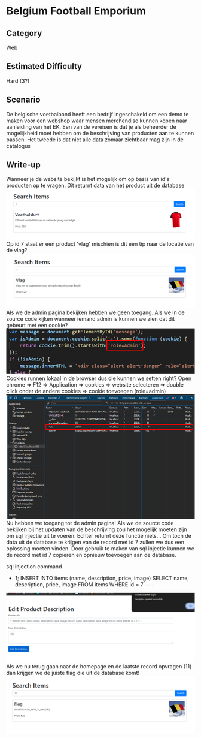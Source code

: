 # Belgium Football Emporium

## Category
Web

## Estimated Difficulty
Hard (3?)


## Scenario
De belgische voetbalbond heeft een bedrijf ingeschakeld om een demo te maken voor een webshop waar mensen merchendise kunnen kopen naar aanleiding van het EK. Een van de vereisen is dat je als beheerder de mogelijkheid moet hebben om de beschrijving van producten aan te kunnen passen. Het tweede is dat niet alle data zomaar zichtbaar mag zijn in de catalogus

## Write-up
Wanneer je de website bekijkt is het mogelijk om op basis van id's producten op te vragen. Dit returnt data van het product uit de database
![alt text](images/Screenshot_1.png)
Op id 7 staat er een product 'vlag' mischien is dit een tip naar de locatie van de vlag?
![alt text](images/Screenshot_2.png)
Als we de admin pagina bekijken hebben we geen toegang. Als we in de source code kijken wanneer iemand admin is kunnen we zien dat dit gebeurt met een cookie?
![alt text](images/Screenshot_3.png)
Cookies runnen lokaal in de browser dus die kunnen we setten right? Open chrome => F12 => Application => cookies => website selecteren => double click onder de andere cookies => cookie toevoegen (role=admin)
![alt text](images/Screenshot_4.png)
Nu hebben we toegang tot de admin pagina! Als we de source code bekijken bij het updaten van de beschrijving zou het mogelijk moeten zijn om sql injectie uit te voeren. Echter returnt deze functie niets...
Om toch de data uit de database te krijgen van de record met id 7 zullen we dus een oplossing moeten vinden. Door gebruik te maken van sql injectie kunnen we de record met id 7 copieren en opnieuw toevoegen aan de database.

sql injection command
- 1; INSERT INTO items (name, description, price, image) SELECT name, description, price, image FROM items WHERE id = 7 -- -

![alt text](images/Screenshot_5.png)
Als we nu terug gaan naar de homepage en de laatste record opvragen (11) dan krijgen we de juiste flag die uit de database komt!
![alt text](images/Screenshot_6.png)
